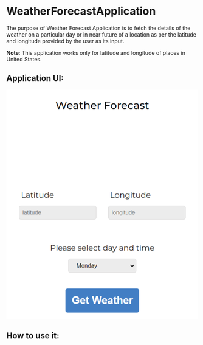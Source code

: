 # WeatherForecastApplication

The purpose of Weather Forecast Application is to fetch the details of the weather on a particular day or in near future of a location as per the latitude and longitude provided by the user as its input.

**Note**: This application works only for latitude and longitude of places in United States.

## Application UI:

![](./images/WeatherForecastApp.png)

## How to use it:
